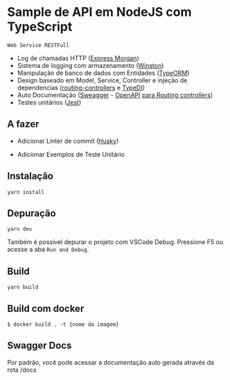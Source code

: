# Sample de API em NodeJS com TypeScript

    Web Service RESTFull

-   Log de chamadas HTTP ([Express Morgan](https://github.com/expressjs/morgan#readme))
-   Sistema de logging com armazenamento ([Winston](https://github.com/winstonjs/winston#readme))
-   Manipulação de banco de dados com Entidades ([TypeORM](https://typeorm.io/#/))
-   Design baseado em Model, Service, Controller e injeção de dependencias ([routing-controllers](https://github.com/typestack/routing-controllers#readme) e [TypeDI](https://github.com/typestack/typedi#readme))
-   Auto Documentação ([Sweagger](https://swagger.io/) - [OpenAPI](https://www.openapis.org/) [para Routing controllers](https://github.com/epiphone/routing-controllers-openapi#readme))
-   Testes unitários ([Jest](https://jestjs.io/pt-BR/))

## A fazer

-   Adicionar Linter de commit ([Husky](https://typicode.github.io/husky/#/))

-   Adicionar Exemplos de Teste Unitário

## Instalação

    yarn install

## Depuração

    yarn dev

Também é possivel depurar o projeto com VSCode Debug. Pressione F5 ou acesse a aba `Run and Debug`.

## Build

    yarn build

## Build com docker

    $ docker build . -t {nome da imagem}

## Swagger Docs

Por padrão, você pode acessar a documentação auto gerada através da rota /docs

